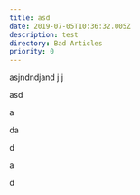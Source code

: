 ```yaml
---
title: asd
date: 2019-07-05T10:36:32.005Z
description: test
directory: Bad Articles
priority: 0
---
```

asjndndjand j j

asd

a

da

d

a

d
